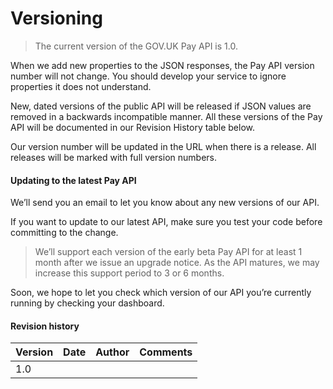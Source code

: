 # Versioning

> The current version of the GOV.UK Pay API is 1.0.

When we add new properties to the JSON responses, the Pay API version number will not change. You should develop your service to ignore properties it does not understand.

New, dated versions of the public API will be released if JSON values are removed in a backwards incompatible manner. All these versions of the Pay API will be documented in our Revision History table below.

Our version number will be updated in the URL when there is a release. All releases will be marked with full version numbers.


#### Updating to the latest Pay API

We’ll send you an email to let you know about any new versions of our API.

If you want to update to our latest API, make sure you test your code before committing to the change.

>We’ll support each version of the early beta Pay API for at least 1 month after we issue an upgrade notice. As the API matures, we may increase this support period to 3 or 6 months.

Soon, we hope to let you check which version of our API you’re currently running by checking your dashboard.

#### Revision history

|Version|Date|Author|Comments|
| --------  | -------| ----| -----|
|1.0 | | |
